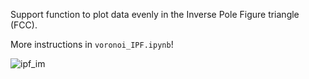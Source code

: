 Support function to plot data evenly in the Inverse Pole Figure triangle (FCC).

More instructions in `voronoi_IPF.ipynb`!

![ipf_im](https://user-images.githubusercontent.com/39482871/118217610-665fec80-b4a8-11eb-8389-6f68621c3a96.png)
